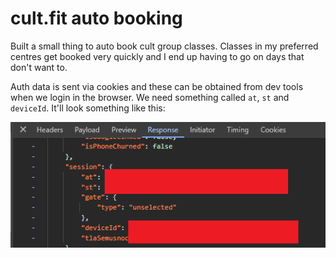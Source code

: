 # cult.fit auto booking
Built a small thing to auto book cult group classes. Classes in my preferred centres get booked very quickly and I end up having to go on days that don't want to. 

Auth data is sent via cookies and these can be obtained from dev tools when we login in the browser. We need something called `at`, `st` and `deviceId`. It'll look something like this:

![](img/ss1.png)